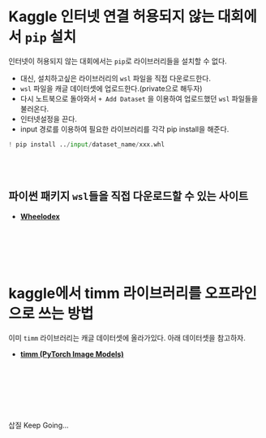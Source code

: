 # **Kaggle 인터넷 연결 허용되지 않는 대회에서 `pip` 설치**
인터넷이 허용되지 않는 대회에서는 `pip`로 라이브러리들을 설치할 수 없다. <br>

- 대신, 설치하고싶은 라이브러리의 `wsl` 파일을 직접 다운로드한다.
- `wsl` 파일을 캐글 데이터셋에 업로드한다.(private으로 해두자)
- 다시 노트북으로 돌아와서 `+ Add Dataset` 을 이용하여 업로드했던 `wsl` 파일들을 불러온다.
- 인터넷설정을 끈다.
- input 경로를 이용하여 필요한 라이브러리를 각각 pip install을 해준다.

```python
! pip install ../input/dataset_name/xxx.whl
```

<br><br>

## **파이썬 패키지 `wsl`들을 직접 다운로드할 수 있는 사이트**
- **[Wheelodex](https://www.wheelodex.org/)**

<br><br><br><br>

# **kaggle에서 timm 라이브러리를 오프라인으로 쓰는 방법**
이미 `timm` 라이브러리는 캐글 데이터셋에 올라가있다. 아래 데이터셋을 참고하자.
- **[timm (PyTorch Image Models)](https://www.kaggle.com/kozodoi/timm-pytorch-image-models)**

<br><br><br><br>

#
삽질 Keep Going...

